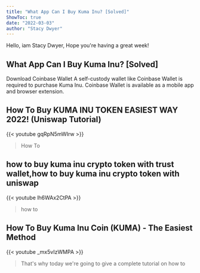 ```yaml
---
title: "What App Can I Buy Kuma Inu? [Solved]"
ShowToc: true 
date: "2022-03-03"
author: "Stacy Dwyer" 
---
```


Hello, iam Stacy Dwyer, Hope you're having a great week!
## What App Can I Buy Kuma Inu? [Solved]
Download Coinbase Wallet A self-custody wallet like Coinbase Wallet is required to purchase Kuma Inu. Coinbase Wallet is available as a mobile app and browser extension.

## How To Buy KUMA INU TOKEN EASIEST WAY 2022! (Uniswap Tutorial)
{{< youtube gqRpN5mWIrw >}}
>How To 

## how to buy kuma inu crypto token with trust wallet,how to buy kuma inu crypto token with uniswap
{{< youtube lh6WAx2CtPA >}}
>how to 

## How To Buy Kuma Inu Coin (KUMA) - The Easiest Method
{{< youtube _mx5vIzWMPA >}}
>That's why today we're going to give a complete tutorial on how to 

